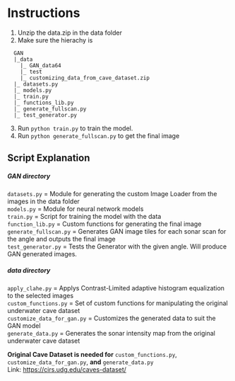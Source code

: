 # Instructions #

1. Unzip the data.zip in the data folder 
2. Make sure the hierachy is <br>
```
  GAN
  |_data
    |_ GAN_data64
    |_ test
    |_ customizing_data_from_cave_dataset.zip
  |_ datasets.py
  |_ models.py
  |_ train.py
  |_ functions_lib.py
  |_ generate_fullscan.py
  |_ test_generator.py
```
3. Run `python train.py` to train the model.
4. Run `python generate_fullscan.py` to get the final image

## Script Explanation ##

##### GAN directory #####
`datasets.py` = Module for generating the custom Image Loader from the images in the data folder<br>
`models.py` = Module for neural network models<br>
`train.py` = Script for training the model with the data<br>
`function_lib.py` = Custom functions for generating the final image<br>
`generate_fullscan.py` = Generates GAN image tiles for each sonar scan for the angle and outputs the final image<br>
`test_generator.py` = Tests the Generator with the given angle. Will produce GAN generated images.

##### data directory #####
`apply_clahe.py` = Applys Contrast-Limited adaptive histogram equalization to the selected images<br>
`custom_functions.py` = Set of custom functions for manipulating the original underwater cave dataset<br>
`customize_data_for_gan.py` = Customizes the generated data to suit the GAN model<br>
`generate_data.py` = Generates the sonar intensity map from the original underwater cave dataset<br>

**Original Cave Dataset is needed for** `custom_functions.py`, `customize_data_for_gan.py`, **and** `generate_data.py`
<br>
Link: https://cirs.udg.edu/caves-dataset/



